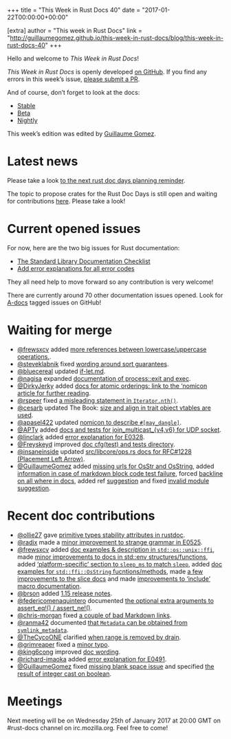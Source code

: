 +++
title = "This Week in Rust Docs 40"
date = "2017-01-22T00:00:00+00:00"

[extra]
author = "This week in Rust Docs"
link = "http://guillaumegomez.github.io/this-week-in-rust-docs/blog/this-week-in-rust-docs-40"
+++
<p>Hello and welcome to <em>This Week in Rust Docs</em>!</p>

<p><em>This Week in Rust Docs</em> is openly developed <a href="https://github.com/GuillaumeGomez/this-week-in-rust-docs">on GitHub</a>.
If you find any errors in this week’s issue, <a href="https://github.com/GuillaumeGomez/this-week-in-rust-docs/pulls">please submit a PR</a>.</p>

<p>And of course, don’t forget to look at the docs:</p>

<ul>
  <li><a href="https://doc.rust-lang.org/">Stable</a></li>
  <li><a href="http://doc.rust-lang.org/beta/">Beta</a></li>
  <li><a href="http://doc.rust-lang.org/nightly/">Nightly</a></li>
</ul>

<p>This week’s edition was edited by <a href="https://github.com/GuillaumeGomez">Guillaume Gomez</a>.</p>

<h1 id="latest-news">Latest news</h1>

<p>Please take a look <a href="https://users.rust-lang.org/t/reminder-planning-the-next-rust-doc-days/6901">to the next rust doc days planning reminder</a>.</p>

<p>The topic to propose crates for the Rust Doc Days is still open and waiting for contributions <a href="https://users.rust-lang.org/t/call-for-proposals-for-next-rust-doc-days-crates/6685">here</a>. Please take a look!</p>

<h1 id="current-opened-issues">Current opened issues</h1>

<p>For now, here are the two big issues for Rust documentation:</p>

<ul>
  <li><a href="https://github.com/rust-lang/rust/issues/29329">The Standard Library Documentation Checklist</a></li>
  <li><a href="https://github.com/rust-lang/rust/issues/32777">Add error explanations for all error codes</a></li>
</ul>

<p>They all need help to move forward so any contribution is very welcome!</p>

<p>There are currently around 70 other documentation issues opened. Look for <a href="https://github.com/rust-lang/rust/issues?q=is%3Aopen+is%3Aissue+label%3AA-docs">A-docs</a> tagged issues on GitHub!</p>

<h1 id="waiting-for-merge">Waiting for merge</h1>

<ul>
  <li><a href="https://github.com/frewsxcv">@frewsxcv</a> added <a href="https://github.com/rust-lang/rust/pull/39233">more references between lowercase/uppercase operations.</a>.</li>
  <li><a href="https://github.com/steveklabnik">@steveklabnik</a> fixed <a href="https://github.com/rust-lang/rust/pull/38961">wording around sort guarantees</a>.</li>
  <li><a href="https://github.com/bluecereal">@bluecereal</a> updated <a href="https://github.com/rust-lang/rust/pull/38436">if-let.md</a>.</li>
  <li><a href="https://github.com/nagisa">@nagisa</a> expanded <a href="https://github.com/rust-lang/rust/pull/38518">documentation of process::exit and exec</a>.</li>
  <li><a href="https://github.com/DirkyJerky">@DirkyJerky</a> added <a href="https://github.com/rust-lang/rust/pull/39200">docs for atomic orderings: link to the ‘nomicon article for further reading</a>.</li>
  <li><a href="https://github.com/rspeer">@rspeer</a> fixed <a href="https://github.com/rust-lang/rust/pull/39174">a misleading statement in <code class="highlighter-rouge">Iterator.nth()</code></a>.</li>
  <li><a href="https://github.com/cesarb">@cesarb</a> updated The Book: <a href="https://github.com/rust-lang/rust/pull/39191">size and align in trait object vtables are used</a>.</li>
  <li><a href="https://github.com/apasel422">@apasel422</a> updated <a href="https://github.com/rust-lang/rust/pull/39196">nomicon to describe <code class="highlighter-rouge">#[may_dangle]</code></a>.</li>
  <li><a href="https://github.com/APTy">@APTy</a> added <a href="https://github.com/rust-lang/rust/pull/39007">docs and tests for join_multicast_{v4,v6} for UDP socket</a>.</li>
  <li><a href="https://github.com/linclark">@linclark</a> added <a href="https://github.com/rust-lang/rust/pull/38108">error explanation for E0328</a>.</li>
  <li><a href="https://github.com/Freyskeyd">@Freyskeyd</a> improved <a href="https://github.com/rust-lang/rust/pull/38823">doc cfg(test) and tests directory</a>.</li>
  <li><a href="https://github.com/insaneinside">@insaneinside</a> updated <a href="https://github.com/rust-lang/rust/pull/38930">src/libcore/ops.rs docs for RFC#1228 (Placement Left Arrow)</a>.</li>
  <li><a href="https://github.com/GuillaumeGomez">@GuillaumeGomez</a> added <a href="https://github.com/rust-lang/rust/pull/39224">missing urls for OsStr and OsString</a>, added <a href="https://github.com/rust-lang/rust/pull/36320">information in case of markdown block code test failure</a>, forced <a href="https://github.com/rust-lang/rust/pull/39222">backline on all where in docs</a>, added ref <a href="https://github.com/rust-lang/rust/pull/37658">suggestion</a> and fixed <a href="https://github.com/rust-lang/rust/pull/38255">invalid module suggestion</a>.</li>
</ul>

<h1 id="recent-doc-contributions">Recent doc contributions</h1>

<ul>
  <li><a href="https://github.com/ollie27">@ollie27</a> gave <a href="https://github.com/rust-lang/rust/pull/39076">primitive types stability attributes in rustdoc</a>.</li>
  <li><a href="https://github.com/radix">@radix</a> made a <a href="https://github.com/rust-lang/rust/pull/39072">minor improvement to strange grammar in E0525</a>.</li>
  <li><a href="https://github.com/frewsxcv">@frewsxcv</a> added <a href="https://github.com/rust-lang/rust/pull/39065">doc examples &amp; description in <code class="highlighter-rouge">std::os::unix::ffi</code></a>, made <a href="https://github.com/rust-lang/rust/pull/39028">minor improvements to docs in std::env structures/functions</a>, added <a href="https://github.com/rust-lang/rust/pull/38761">‘platform-specific’ section to <code class="highlighter-rouge">sleep_ms</code> to match <code class="highlighter-rouge">sleep</code></a>, added <a href="https://github.com/rust-lang/rust/pull/39221">doc examples for <code class="highlighter-rouge">std::ffi::OsString</code> fucntions/methods</a>, made <a href="https://github.com/rust-lang/rust/pull/39165">a few improvements to the slice docs</a> and made <a href="https://github.com/rust-lang/rust/pull/38457">improvements to ‘include’ macro documentation</a>.</li>
  <li><a href="https://github.com/brson">@brson</a> added <a href="https://github.com/rust-lang/rust/pull/38966">1.15 release notes</a>.</li>
  <li><a href="https://github.com/federicomenaquintero">@federicomenaquintero</a> documented <a href="https://github.com/rust-lang/rust/pull/38247">the optional extra arguments to assert_eq!() / assert_ne!()</a>.</li>
  <li><a href="https://github.com/chris-morgan">@chris-morgan</a> fixed <a href="https://github.com/rust-lang/rust/pull/38922">a couple of bad Markdown links</a>.</li>
  <li><a href="https://github.com/ranma42">@ranma42</a> documented <a href="https://github.com/rust-lang/rust/pull/39203">that <code class="highlighter-rouge">Metadata</code> can be obtained from <code class="highlighter-rouge">symlink_metadata</code></a>.</li>
  <li><a href="https://github.com/TheCycoONE">@TheCycoONE</a> clarified <a href="https://github.com/rust-lang/rust/pull/39135">when range is removed by drain</a>.</li>
  <li><a href="https://github.com/grimreaper">@grimreaper</a> fixed a <a href="https://github.com/rust-lang/rust/pull/39121">minor typo</a>.</li>
  <li><a href="https://github.com/king6cong">@king6cong</a> improved <a href="https://github.com/rust-lang/rust/pull/39115">doc wording</a>.</li>
  <li><a href="https://github.com/richard-imaoka">@richard-imaoka</a> added <a href="https://github.com/rust-lang/rust/pull/39091">error explanation for E0491</a>.</li>
  <li><a href="https://github.com/GuillaumeGomez">@GuillaumeGomez</a> fixed <a href="https://github.com/rust-lang/rust/pull/39069">missing blank space issue</a> and specified <a href="https://github.com/rust-lang/rust/pull/39210">the result of integer cast on boolean</a>.</li>
</ul>

<h1 id="meetings">Meetings</h1>

<p>Next meeting will be on Wednesday 25th of January 2017 at 20:00 GMT on #rust-docs channel on irc.mozilla.org. Feel free to come!</p>